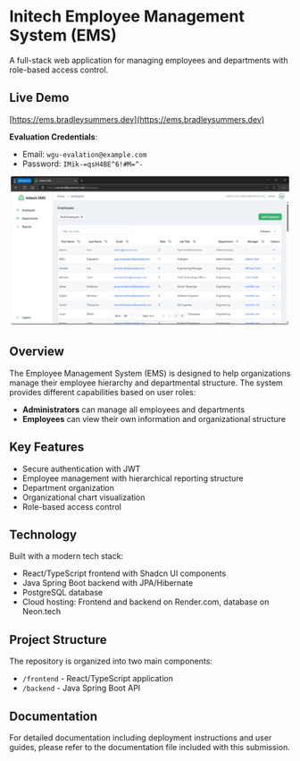 # Initech Employee Management System (EMS)

A full-stack web application for managing employees and departments with role-based access control.

## Live Demo

[https://ems.bradleysummers.dev](https://ems.bradleysummers.dev)

**Evaluation Credentials**:
- Email: `wgu-evalation@example.com`
- Password: `IMik-=qsH4BE^6!#M=^-`

![Initech EMS Dashboard](screenshots/dashboard.png)

## Overview

The Employee Management System (EMS) is designed to help organizations manage their employee hierarchy and departmental structure. The system provides different capabilities based on user roles:

- **Administrators** can manage all employees and departments
- **Employees** can view their own information and organizational structure

## Key Features

- Secure authentication with JWT
- Employee management with hierarchical reporting structure
- Department organization
- Organizational chart visualization
- Role-based access control

## Technology

Built with a modern tech stack:

- React/TypeScript frontend with Shadcn UI components
- Java Spring Boot backend with JPA/Hibernate
- PostgreSQL database
- Cloud hosting: Frontend and backend on Render.com, database on Neon.tech

## Project Structure

The repository is organized into two main components:

- `/frontend` - React/TypeScript application
- `/backend` - Java Spring Boot API

## Documentation

For detailed documentation including deployment instructions and user guides, please refer to the documentation file included with this submission.